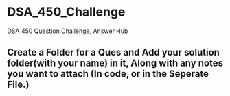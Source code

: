 # DSA_450_Challenge
DSA 450 Question Challenge, Answer Hub

## Create a Folder for a Ques and Add your solution folder(with your name) in it, Along with any notes you want to attach (In code, or in the Seperate File.)
